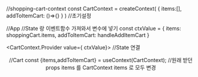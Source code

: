 //shopping-cart-context
const  CartContext = createContext(
{
items:[],
addToItemCart: ()=>{}
}
) //초기설정

//App
//State 랑 이벤트함수 가져와서 변수에 넣기
const ctxValue = {
items: shoppingCart.items,
addToItemCart: handleAddItemCart
}


<CartContext.Provider value={ ctxValue}> //State 연결
  <Header/>
  <Shop/>
</CartContext.Provider >


//Cart
  const {items,addToItemCart} = useContext(CartContext); //원래 받던 props items 를 CartContext items 로 모두 변경
